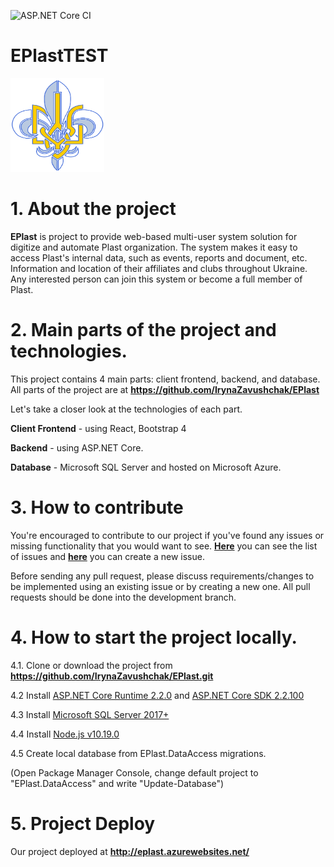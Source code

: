 ![ASP.NET Core CI](https://github.com/IrynaZavushchak/EPlast/workflows/ASP.NET%20Core%20CI/badge.svg)

# EPlastTEST
<img src="https://github.com/IrynaZavushchak/EPlast/blob/master/EPlast/EPlast/wwwroot/images/homepage/ePlastLogotype.png"  width="150" height="150" />

# 1. About the project
**EPlast** is project to provide web-based multi-user system solution for digitize and automate Plast organization. The system makes it easy to access Plast's internal data, such as events, reports and document, etc. Information and location of their affiliates and clubs throughout Ukraine. Any interested person can join this system or become a full member of Plast.

# 2. Main parts of the project and technologies.
This project contains  4 main parts: client frontend, backend, and database. All parts of the project are at **https://github.com/IrynaZavushchak/EPlast**

Let's take a closer look at the technologies of each part.

**Client Frontend** - using React, Bootstrap 4

**Backend** - using ASP.NET Core.

**Database** -  Microsoft SQL Server and hosted on Microsoft Azure.

# 3. How to contribute
You're encouraged to contribute to our project if you've found any issues or missing functionality that you would want to see.  [**Here**](https://github.com/IrynaZavushchak/EPlast/issues) you can see the list of issues and [**here**](https://github.com/IrynaZavushchak/EPlast/issues/new) you can create a new issue.

Before sending any pull request, please discuss requirements/changes to be implemented using an existing issue or by creating a new one. All pull requests should be done into the development branch.

# 4. How to start the project locally.
4.1. Clone or download the project from **https://github.com/IrynaZavushchak/EPlast.git**

4.2 Install [ASP.NET Core Runtime 2.2.0](https://dotnet.microsoft.com/download/dotnet-core/2.2) and [ASP.NET Core SDK 2.2.100](https://dotnet.microsoft.com/download/dotnet-core/2.2)

4.3 Install [Microsoft SQL Server 2017+](https://www.microsoft.com/en-us/sql-server/sql-server-downloads)

4.4 Install [Node.js v10.19.0](https://nodejs.org/en/blog/release/v10.19.0/)

4.5 Create local database from EPlast.DataAccess migrations.

(Open Package Manager Console, change default project to "EPlast.DataAccess" and write "Update-Database")

# 5. Project Deploy

Our project deployed at **http://eplast.azurewebsites.net/**
